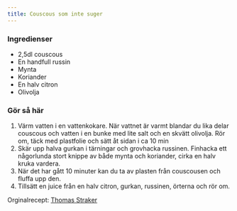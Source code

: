 ```yaml
---
title: Couscous som inte suger
---
```


### Ingredienser
- 2,5dl couscous
- En handfull russin
- Mynta
- Koriander
- En halv citron
- Olivolja

### Gör så här
1. Värm vatten i en vattenkokare. När vattnet är varmt blandar du lika delar couscous och vatten i en bunke med lite salt och en skvätt olivolja. Rör om, täck med plastfolie och sätt åt sidan i ca 10 min
2. Skär upp halva gurkan i tärningar och grovhacka russinen. Finhacka ett någorlunda stort knippe av både mynta och koriander, cirka en halv kruka vardera.
3. När det har gått 10 minuter kan du ta av plasten från couscousen och fluffa upp den.
4. Tillsätt en juice från en halv citron, gurkan, russinen, örterna och rör om.

Orginalrecept: [Thomas Straker](https://www.youtube.com/shorts/i9iFEA9IqW4)
